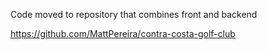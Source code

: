 Code moved to repository that combines front and backend

https://github.com/MattPereira/contra-costa-golf-club
